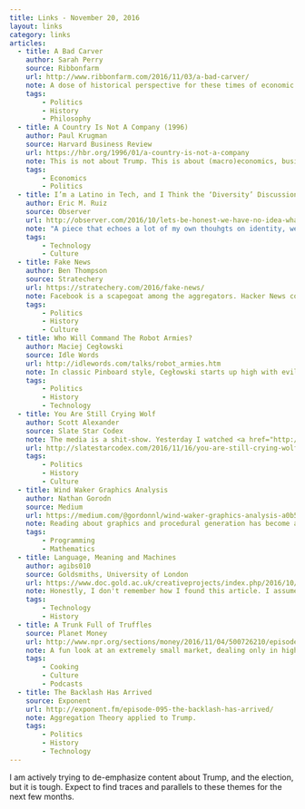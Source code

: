 ```yaml
---
title: Links - November 20, 2016
layout: links
category: links
articles:
  - title: A Bad Carver
    author: Sarah Perry
    source: Ribbonfarm
    url: http://www.ribbonfarm.com/2016/11/03/a-bad-carver/
    note: A dose of historical perspective for these times of economic anxiety and anomie. Unbundling and specialization leads to recondensation and reformation. In cycles, humanity tends towards complexity.
    tags:
        - Politics
        - History
        - Philosophy
  - title: A Country Is Not A Company (1996)
    author: Paul Krugman
    source: Harvard Business Review
    url: https://hbr.org/1996/01/a-country-is-not-a-company
    note: This is not about Trump. This is about (macro)economics, business, and the mind-bending realization that they are inherently different. Macro versus micro, closed systems vs. open systems, zero-sum games vs. growing pies. Out of all my classes at Northwestern, International Finance was probably the most unexpectedly enlightening. This is it, in a nutshell.
    tags:
        - Economics
        - Politics
  - title: I’m a Latino in Tech, and I Think the ‘Diversity’ Discussion Is Broken
    author: Eric M. Ruiz
    source: Observer
    url: http://observer.com/2016/10/lets-be-honest-we-have-no-idea-what-diversity-means/
    note: "A piece that echoes a lot of my own thouhgts on identity, well-summarized by quoting Nassim Taleb's Black Swan: \"...a philosopher from Peru resembles a philosopher from Scotland more than a janitor from Peru.\""
    tags:
        - Technology
        - Culture
  - title: Fake News
    author: Ben Thompson
    source: Stratechery
    url: https://stratechery.com/2016/fake-news/
    note: Facebook is a scapegoat among the aggregators. Hacker News could be just as guilty of this same issue, but they don't operate at scale, and are not frequented by Average Joe. People are lazy, including me, and we will read whatever confirms what we already think. Some of us just do a bigger effort than others to keep our biases at bay.
    tags:
        - Politics
        - History
        - Culture
  - title: Who Will Command The Robot Armies?
    author: Maciej Cegłowski
    source: Idle Words
    url: http://idlewords.com/talks/robot_armies.htm
    note: In classic Pinboard style, Cegłowski starts up high with evil armies, police, and governments, but shows how in the end individuals - in this case, technical individuals - are on the hook. Facebook, Amazon, Google, and yes, Apple, all are comprised of individuals. What do we do to make sure that our decisions remain moral?
    tags:
        - Politics
        - History
        - Technology
  - title: You Are Still Crying Wolf
    author: Scott Alexander
    source: Slate Star Codex
    note: The media is a shit-show. Yesterday I watched <a href="http://www.imdb.com/title/tt5952332/">Amanda Knox</a> (which I definitely don't recommend), and the whole time I kept thinking of this article. Unfounded phrases get repeated over and over for views and clicks, making monsters and presidents out of thin air. Trump is bad, but I trust that things will not change that much in the short term.
    url: http://slatestarcodex.com/2016/11/16/you-are-still-crying-wolf/
    tags:
        - Politics
        - History
        - Culture
  - title: Wind Waker Graphics Analysis
    author: Nathan Gorodn
    source: Medium
    url: https://medium.com/@gordonnl/wind-waker-graphics-analysis-a0b575a31127
    note: Reading about graphics and procedural generation has become a new hobby for me.
    tags:
        - Programming
        - Mathematics
  - title: Language, Meaning and Machines
    author: agibs010
    source: Goldsmiths, University of London
    url: https://www.doc.gold.ac.uk/creativeprojects/index.php/2016/10/28/language-meaning-and-machines/
    note: Honestly, I don't remember how I found this article. I assume Twitter. Finding who to give credit for it was impossibly hard. In any case, while the whole thing was interesting, the most valuable piece was learning about Pierre Jaquet Droz and his 18th century robots.
    tags:
        - Technology
        - History
  - title: A Trunk Full of Truffles
    source: Planet Money
    url: http://www.npr.org/sections/money/2016/11/04/500726210/episode-733-a-trunk-full-of-truffles
    note: A fun look at an extremely small market, dealing only in high luxury fungi.
    tags:
        - Cooking
        - Culture
        - Podcasts
  - title: The Backlash Has Arrived
    source: Exponent
    url: http://exponent.fm/episode-095-the-backlash-has-arrived/
    note: Aggregation Theory applied to Trump.
    tags:
        - Politics
        - History
        - Technology
---
```


I am actively trying to de-emphasize content about Trump, and the election, but it is tough. Expect to find traces and parallels to these themes for the next few months.
